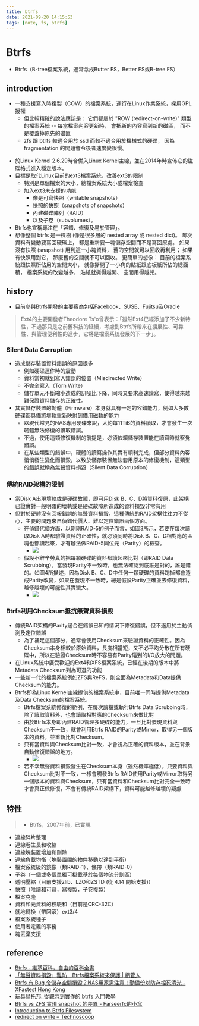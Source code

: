 ```yaml
---
title: btrfs
date: 2021-09-20 14:15:53
tags: [note, fs, btrfs]
---
```


# Btrfs
- Btrfs（B-tree檔案系統，通常念成Butter FS，Better FS或B-tree FS）

## introduction
- 一種支援寫入時複製（COW）的檔案系統，運行在Linux作業系統，採用GPL授權
    - 但比較精確的說法應該是： 它們都屬於 "ROW (redirect-on-write)" 類型的檔案系統 -- 每當檔案內容更新時， 會把新的內容寫到新的磁區， 而不是覆蓋掉原先的磁區
    - zfs 跟 btrfs 較適合用於 ssd 而較不適合用於機械式的硬碟， 因為 fragmentation 的問題會令後者速度變很慢。
<!--more-->
- 於Linux Kernel 2.6.29時合併入Linux Kernel主線，並在2014年時宣佈它的磁碟格式進入穩定版本。
- 目標是取代Linux目前的ext3檔案系統，改善ext3的限制
    - 特別是單個檔案的大小，總檔案系統大小或檔案檢查
    - 加入ext3未支援的功能
        - 像是可寫快照（writable snapshots）
        - 快照的快照（snapshots of snapshots）
        - 內建磁碟陣列（RAID）
        - 以及子卷（subvolumes）。
- Btrfs也宣稱專注在「容錯、修復及易於管理」。
- 想像整個 btrfs 是一棵樹 (像是很多層的 nested array 或 nested dict)。 每次資料有變動要寫回硬碟上， 都是重新要一塊儲存空間而不是寫回原處。 如果沒有快照 (snapshot) 用到這一小塊資料， 舊的空間就可以回收再利用； 如果有快照用到它， 那麼舊的空間就不可以回收。 更簡單的想像： 目前的檔案系統跟快照所佔用的空間大小， 就像撕開了一小角的貼紙跟底板紙所佔的總面積， 檔案系統的改變越多， 貼紙就撕得越開、 空間用得越兇。

## history
- 目前參與Btrfs開發的主要廠商包括Facebook、SUSE、Fujitsu及Oracle
> Ext4的主要開發者Theodore Ts'o曾表示：「雖然Ext4已經添加了不少新特性，不過那只是之前舊科技的延續，考慮到Btrfs所帶來在擴展性、可靠性、與管理便利性的進步，它將是檔案系統發展的下一步」。

### Silent Data Corruption
- 造成儲存裝置資料錯誤的原因很多
    - 例如硬碟運作時的震動
    - 資料當初就到寫入錯誤的位置（Misdirected Write）
    - 不完全寫入（Torn Write）
    - 儲存單元不斷縮小造成的訊噪比下降、同時又要求高速讀寫，使得越來越難保證資料儲存的正確性。
- 其實儲存裝置的韌體（Firmware）本身就具有一定的容錯能力，例如大多數硬碟都具備將壞軌重新映射到備用磁軌的能力
    - 以現代常見的NAS專用硬碟來說，大約每11TiB的資料讀取，才會發生一次韌體無法修復的讀取錯誤。
    - 不過，使用這類修復機制的前提是，必須依賴儲存裝置能在讀寫時就察覺錯誤。
    - 在某些類型的錯誤中，硬體的讀寫操作其實有順利完成，但部分資料內容悄悄發生變化而損毀，以致於儲存裝置無法套用原本的修復機制，這類型的錯誤就稱為無聲資料損毀（Silent Data Corruption）

### 傳統RAID架構的限制
- 當Disk A出現壞軌或是硬碟故障，即可用Disk B、C、D將資料復原，此架構已證實對一般明確的壞軌或是硬碟故障所造成的資料損毀非常有用
- 但對於硬體沒有回報錯誤的無聲資料損毀，這種傳統的RAID架構往往力不從心，主要的問題來自偵錯代價大、難以定位錯誤兩個方面。
    - 在偵錯代價方面，以剛剛RAID-5的例子而言，如圖3所示，若要在每次讀取Disk A時都驗證資料的正確性，就必須同時將Disk B、C、D相對應的區塊也都讀起來，才有辦法做RAID-5同位元（Parity）的檢查。
        - ![](https://i.imgur.com/HJbNFLx.png)
    - 假設不辭辛勞真的把每顆硬碟的資料都讀起來比對（即RAID Data Scrubbing），當發現Parity不一致時，也無法確認到底誰是對的，誰是錯的。如圖4所描述，因為Disk B、C、D中任何一顆硬碟的資料跑掉都會造成Parity改變，如果在發現不一致時，總是假設Parity正確並去修復資料，越修越壞的可能性其實蠻大。
        - ![](https://i.imgur.com/UW5vEJd.png)
### Btrfs利用Checksum抵抗無聲資料損毀
- 傳統RAID架構的Parity適合在錯誤已知的情況下修復錯誤，但不適用於主動偵測及定位錯誤
    - 為了補足這個部分，通常會使用Checksum來驗證資料的正確性。因為Checksum本身相較於原始資料，長度相當短，又不必平均分散在所有硬碟中，所以在驗證Checksum時不容易有Parity碰到的I/O放大的問題。
- 在Linux系統中廣受歡迎的Ext4和XFS檔案系統，已經在後期的版本中將Metadata Checksum列為可選的功能
- 一些新一代的檔案系統例如ZFS與ReFS，則全面為Metadata和Data提供Checksum的能力。
- Btrfs即為Linux Kernel主線提供的檔案系統中，目前唯一同時提供Metadata及Data Checksum的檔案系統。
    - Btrfs檔案系統修復的範例，在每次讀檔或執行Btrfs Data Scrubbing時，除了讀取資料外，也會讀取相對應的Checksum來做比對
    - 由於Btrfs本身即內建RAID管理多硬碟的能力，一旦比對發現資料與Checksum不一致，就會利用Btrfs RAID的Parity或Mirror，取得另一個版本的資料，並重新比對Checksum。
    - 只有當資料與Checksum比對一致，才會視為正確的資料版本，並在背景自動修復錯誤的地方。
        - ![](https://i.imgur.com/P7WYtCz.png)
    - 若不幸無聲資料損毀發生在Checksum本身（雖然機率極低），只要資料與Checksum比對不一致，一樣會觸發Btrfs RAID使用Parity或Mirror取得另一個版本的資料與Checksum，只有當資料和Checksum比對完全一致時才會真正做修復，不會有傳統RAID架構下，資料可能越修越壞的疑慮

## 特性
> - Btrfs，2007年前，已實現
* 連線碎片整理
* 連線卷生長和收縮
* 連線塊裝置增加和刪除
* 連線負載均衡（塊裝置間的物件移動以達到平衡）
* 檔案系統級的鏡像（類RAID-1）、條帶（類RAID-0）
* 子卷（一個或多個單獨可掛載基於每個物流分割區）
* 透明壓縮（目前支援zlib、LZO和ZSTD (從 4.14 開始支援)）
* 快照（唯讀和可寫，寫複製，子卷複製）
* 檔案克隆
* 資料和元資料的校驗和（目前是CRC-32C）
* 就地轉換（帶回滾）ext3/4
* 檔案系統種子
* 使用者定義的事務
* 塊丟棄支援
## reference
- [Btrfs - 維基百科，自由的百科全書](https://zh.wikipedia.org/wiki/Btrfs)
- [「無聲資料損毀」難防　Btrfs檔案系統來保護 | 網管人](https://www.netadmin.com.tw/netadmin/zh-tw/technology/BFF6D67A985545F78A1FB8F2A12BE9ED)
- [Btrfs 有 Bug 令儲存空間損毀？NAS用家需注意！勤備份以防存檔死清光 - XFastest Hong Kong](https://hk.xfastest.com/126805/synology-btrfs-filesystem-bug-crash-metadata/)
- [玩具烏托邦: 從觀念到實作的 btrfs 入門教學](https://newtoypia.blogspot.com/2020/09/btrfs.html)
- [Btrfs vs ZFS 實現 snapshot 的差異 - Farseerfc的小窩](https://farseerfc.me/btrfs-vs-zfs-difference-in-implementing-snapshots.html)
- [Introduction to Btrfs Filesystem](https://linuxhint.com/btrfs-filesystem-beginner-guide/)
- [redirect on write – Technoscoop](https://technoscooop.wordpress.com/tag/redirect-on-write/)